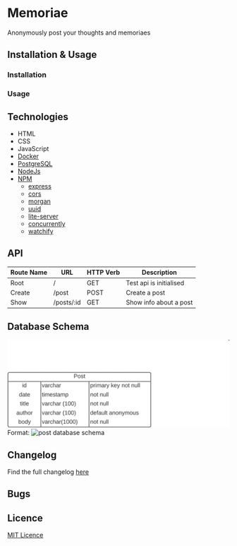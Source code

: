 # Memoriae

Anonymously post your thoughts and memoriaes

## Installation & Usage

### Installation

### Usage

## Technologies

- HTML
- CSS
- JavaScript
- [Docker](https://www.docker.com/)
- [PostgreSQL](https://www.postgresql.org/)
- [NodeJs](https://nodejs.org/en/)
- [NPM](https://www.npmjs.com/)
  - [express](https://www.npmjs.com/package/express)
  - [cors](https://www.npmjs.com/package/cors)
  - [morgan](https://www.npmjs.com/package/morgan)
  - [uuid](https://www.npmjs.com/package/uuid)
  - [lite-server](https://www.npmjs.com/package/lite-server)
  - [concurrently](https://www.npmjs.com/package/concurrently)
  - [watchify](https://www.npmjs.com/package/watchify)

## API

| Route Name | URL        | HTTP Verb | Description             |
| ---------- | ---------- | --------- | ----------------------- |
| Root       | /          | GET       | Test api is initialised |
| Create     | /post      | POST      | Create a post           |
| Show       | /posts/:id | GET       | Show info about a post  |

## Database Schema

![Database Schema](./readme_assets/db_schema.jpg)
Format: ![post database schema](url)

## Changelog

Find the full changelog [here](./changelog.md)

## Bugs

## Licence

[MIT Licence](https://opensource.org/licenses/mit-license.php)
